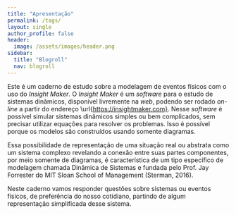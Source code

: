 ```yaml
---
title: "Apresentação"
permalink: /tags/
layout: single
author_profile: false
header:
  image: /assets/images/header.png
sidebar:
  title: "Blogroll"
  nav: blogroll
---
```

Este é um caderno de estudo sobre a modelagem de eventos físicos com o uso do _Insight Maker_.  O _Insight Maker_ é um _software_ para o estudo de sistemas dinâmicos, disponível livremente na _web_, podendo ser rodado _on-line_ a partir do endereço \url{https://insightmaker.com}. Nesse _software_ é possível simular sistemas dinâmicos simples ou bem complicados, sem precisar utilizar equações para resolver os problemas. Isso é possível porque os modelos são construídos usando somente diagramas.  

Essa possibilidade de representação de uma situação real ou abstrata como um sistema complexo revelando a conexão entre suas partes componentes, por meio somente de diagramas, é característica de um tipo específico de modelagem chamada Dinâmica de Sistemas e fundada pelo Prof. Jay Forrester do MIT Sloan School of Management (Sterman, 2016).

Neste caderno vamos responder questões sobre sistemas ou eventos físicos, de preferência do nosso cotidiano, partindo de algum representação simplificada desse sistema. 
